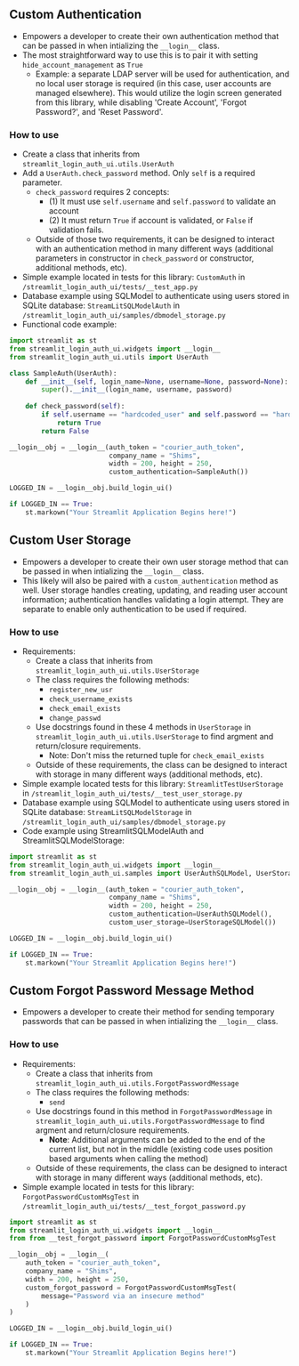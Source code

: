 
## Custom Authentication
- Empowers a developer to create their own authentication method that can be passed in when intializing the `__login__` class.
- The most straightforward way to use this is to pair it with setting `hide_account_management` as `True`
  - Example: a separate LDAP server will be used for authentication, and no local user storage is required (in this case, user accounts are managed elsewhere). This would utilize the login screen generated from this library, while disabling 'Create Account', 'Forgot Password?', and 'Reset Password'.

### How to use
- Create a class that inherits from `streamlit_login_auth_ui.utils.UserAuth`
- Add a `UserAuth.check_password` method. Only `self` is a required parameter.
  - `check_password` requires 2 concepts:
    - (1) It must use `self.username` and `self.password` to validate an account
    - (2) It must return `True` if account is validated, or `False` if validation fails.
  - Outside of those two requirements, it can be designed to interact with an authentication method in many different ways (additional parameters in constructor in `check_password` or constructor, additional methods, etc).
- Simple example located in tests for this library: `CustomAuth` in `/streamlit_login_auth_ui/tests/__test_app.py`
- Database example using SQLModel to authenticate using users stored in SQLite database: `StreamLitSQLModelAuth` in `/streamlit_login_auth_ui/samples/dbmodel_storage.py`
- Functional code example:
```python
import streamlit as st
from streamlit_login_auth_ui.widgets import __login__
from streamlit_login_auth_ui.utils import UserAuth

class SampleAuth(UserAuth):
    def __init__(self, login_name=None, username=None, password=None):
        super().__init__(login_name, username, password)
    
    def check_password(self):
        if self.username == "hardcoded_user" and self.password == "hardcoded_password":  # Insecure; **Example Only**
            return True
        return False

__login__obj = __login__(auth_token = "courier_auth_token", 
                         company_name = "Shims",
                         width = 200, height = 250, 
                         custom_authentication=SampleAuth())

LOGGED_IN = __login__obj.build_login_ui()

if LOGGED_IN == True:
    st.markown("Your Streamlit Application Begins here!")
```

## Custom User Storage
- Empowers a developer to create their own user storage method that can be passed in when intializing the `__login__` class.
- This likely will also be paired with a `custom_authentication` method as well. User storage handles creating, updating, and reading user account information; authentication handles validating a login attempt. They are separate to enable only authentication to be used if required.

### How to use
- Requirements:
  - Create a class that inherits from `streamlit_login_auth_ui.utils.UserStorage`
  - The class requires the following methods:
    - `register_new_usr`
    - `check_username_exists`
    - `check_email_exists`
    - `change_passwd`
  - Use docstrings found in these 4 methods in `UserStorage` in `streamlit_login_auth_ui.utils.UserStorage` to find argment and return/closure requirements.
    - Note: Don't miss the returned tuple for `check_email_exists`
  - Outside of these requirements, the class can be designed to interact with storage in many different ways (additional methods, etc).
- Simple example located tests for this library: `StreamlitTestUserStorage` in `/streamlit_login_auth_ui/tests/__test_user_storage.py`
- Database example using SQLModel to authenticate using users stored in SQLite database: `StreamLitSQLModelStorage` in `/streamlit_login_auth_ui/samples/dbmodel_storage.py`
- Code example using StreamlitSQLModelAuth and StreamlitSQLModelStorage:
```python
import streamlit as st
from streamlit_login_auth_ui.widgets import __login__
from streamlit_login_auth_ui.samples import UserAuthSQLModel, UserStorageSQLModel

__login__obj = __login__(auth_token = "courier_auth_token", 
                         company_name = "Shims",
                         width = 200, height = 250, 
                         custom_authentication=UserAuthSQLModel(),
                         custom_user_storage=UserStorageSQLModel())

LOGGED_IN = __login__obj.build_login_ui()

if LOGGED_IN == True:
    st.markown("Your Streamlit Application Begins here!")
```

## Custom Forgot Password Message Method
- Empowers a developer to create their method for sending temporary passwords that can be passed in when intializing the `__login__` class.

### How to use
- Requirements:
  - Create a class that inherits from `streamlit_login_auth_ui.utils.ForgotPasswordMessage`
  - The class requires the following methods:
    - `send`
  - Use docstrings found in this method in `ForgotPasswordMessage` in `streamlit_login_auth_ui.utils.ForgotPasswordMessage` to find argment and return/closure requirements.
    - **Note**: Additional arguments can be added to the end of the current list, but not in the middle (existing code uses position based arguments when calling the method)
  - Outside of these requirements, the class can be designed to interact with storage in many different ways (additional methods, etc).
- Simple example located in tests for this library: `ForgotPasswordCustomMsgTest` in `/streamlit_login_auth_ui/tests/__test_forgot_password.py`
```python
import streamlit as st
from streamlit_login_auth_ui.widgets import __login__
from from __test_forgot_password import ForgotPasswordCustomMsgTest

__login__obj = __login__(
    auth_token = "courier_auth_token", 
    company_name = "Shims",
    width = 200, height = 250, 
    custom_forgot_password = ForgotPasswordCustomMsgTest(
        message="Password via an insecure method"
    )
)

LOGGED_IN = __login__obj.build_login_ui()

if LOGGED_IN == True:
    st.markown("Your Streamlit Application Begins here!")
```